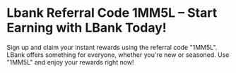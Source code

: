# Lbank Referral Code 1MM5L – Start Earning with LBank Today!
Sign up and claim your instant rewards using the referral code "1MM5L".
LBank offers something for everyone, whether you're new or seasoned. 
Use "1MM5L" and enjoy your rewards right now!
